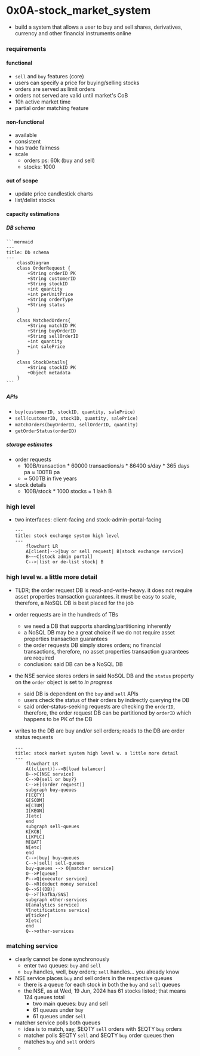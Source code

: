 # 0x0A-stock_market_system
* build a system that allows a user to buy and sell shares, derivatives, currency and other financial instruments online

### requirements
#### functional
* `sell` and `buy` features (core)
* users can specify a price for buying/selling stocks
* orders are served as limit orders
* orders not served are valid until market's CoB
* 10h active market time
* partial order matching feature
#### non-functional
* available
* consistent
* has trade fairness
* scale
    - orders ps: 60k (buy and sell)
    - stocks: 1000
#### out of scope
* update price candlestick charts
* list/delist stocks
#### capacity estimations
##### DB schema

    ```mermaid
    ---
    title: Db schema
    ---
        classDiagram
        class OrderRequest {
            +String orderID PK
            +String customerID
            +String stockID
            +int quantity
            +int perUnitPrice
            +String orderType
            +String status
        }

        class MatchedOrders{
            +String matchID PK
            +String buyOrderID
            +String sellOrderID
            +int quantity
            +int salePrice
        }

        class StockDetails{
            +String stockID PK
            +Object metadata
        }
    ```

##### APIs
* `buy(customerID, stockID, quantity, salePrice)`
* `sell(customerID, stockID, quantity, salePrice)`
* `matchOrders(buyOrderID, sellOrderID, quantity)`
* `getOrderStatus(orderID)`
##### storage estimates
* order requests
    * 100B/transaction * 60000 transactions/s * 86400 s/day * 365 days pa &approx; 100TB pa
    * &approx; 500TB in five years
* stock details
    * 100B/stock * 1000 stocks = 1 lakh B

### high level
* two interfaces: client-facing and stock-admin-portal-facing

    ```mermaid
    ---
    title: stock exchange system high level
    ---
        flowchart LR
        A[client]-->|buy or sell request| B[stock exchange service]
        B~~~C[stock admin portal]
        C-->|list or de-list stock| B
    ```

### high level w. a little more detail
* TLDR; the order request DB is read-and-write-heavy. it does not require asset properties transaction guarantees. it must be easy to scale, therefore, a NoSQL DB is best placed for the job
* order requests are in the hundreds of TBs
    - we need a DB that supports sharding/partitioning inherently
    - a NoSQL DB may be a great choice if we do not require asset properties transaction guarantees
    - the order requests DB simply stores orders; no financial transactions, therefore, no asset properties transaction guarantees are required
    - conclusion: said DB can be a NoSQL DB
* the NSE service stores orders in said NoSQL DB and the `status` property on the `order` object is set to *in progress*
    - said DB is dependent on the `buy` and `sell` APIs
    - users check the status of their orders by indirectly querying the DB
    - said order-status-seeking requests are checking the `orderID`, therefore, the order request DB can be partitioned by `orderID` which happens to be PK of the DB
* writes to the DB are buy and/or sell orders; reads to the DB are order status requests


    ```mermaid
    ---
    title: stock market system high level w. a little more detail
    ---
        flowchart LR
        A((client))-->B[load balancer]
        B-->C[NSE service]
        C-->D{sell or buy?}
        C-->E[(order request)]
        subgraph buy-queues
        F[EQTY]
        G[SCOM]
        H[CTUM]
        I[KEGN]
        J[etc]
        end
        subgraph sell-queues
        K[KCB]
        L[KPLC]
        M[BAT]
        N[etc]
        end
        C-->|buy| buy-queues
        C-->|sell| sell-queues
        buy-queues --> O[matcher service]
        O-->P[queue]
        P-->Q[executor service]
        Q-->R[deduct money service]
        Q-->S[(DB)]
        Q-->T[kafka/SNS]
        subgraph other-services
        U[analytics service]
        V[notifications service]
        W[ticker]
        X[etc]
        end
        Q-->other-services
    ```

### matching service
* clearly cannot be done synchronously
    - enter two queues: `buy` and `sell`
    - `buy` handles, well, buy orders; `sell` handles... you already know
* NSE service places `buy` and sell orders in the respective queues
    - there is a queue for each stock in both the `buy` and `sell` queues
    - the NSE, as at Wed, 19 Jun, 2024 has 61 stocks listed; that means 124 queues total
        * two main queues: buy and sell
        * 61 queues under `buy`
        * 61 queues under `sell`
* matcher service polls both queues
    - idea is to match, say, $EQTY `sell` orders with $EQTY `buy` orders
    - matcher polls $EQTY `sell` and $EQTY `buy` order queues then matches `buy` and `sell` orders
    - 
